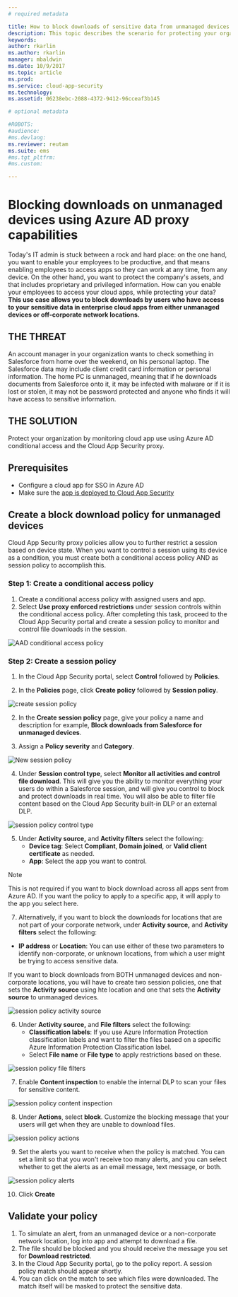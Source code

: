 ```yaml
---
# required metadata

title: How to block downloads of sensitive data from unmanaged devices using Azure AD proxy capabilities| Microsoft Docs
description: This topic describes the scenario for protecting your organization against downloads of sensitive data by unmanaged devicesusing Azure AD proxy capabilities.
keywords:
author: rkarlin
ms.author: rkarlin
manager: mbaldwin
ms.date: 10/9/2017
ms.topic: article
ms.prod:
ms.service: cloud-app-security
ms.technology:
ms.assetid: 06238ebc-2088-4372-9412-96cceaf3b145

# optional metadata

#ROBOTS:
#audience:
#ms.devlang:
ms.reviewer: reutam
ms.suite: ems
#ms.tgt_pltfrm:
#ms.custom:

---
```


# Blocking downloads on unmanaged devices using Azure AD proxy capabilities

Today's IT admin is stuck between a rock and hard place: on the one hand, you want to enable your employees to be productive, and that means enabling employees to access apps so they can work at any time, from any device. On the other hand, you want to protect the company's assets, and that includes proprietary and privileged information. How can you enable your employees to access your cloud apps, while protecting your data? **This use case allows you to block downloads by users who have access to your sensitive data in enterprise cloud apps from either unmanaged devices or off-corporate network locations.**


## THE THREAT
An account manager in your organization wants to check something in Salesforce from home over the weekend, on his personal laptop. The Salesforce data may include client credit card information or personal information. The home PC is unmanaged, meaning that if he downloads documents from Salesforce onto it, it may be infected with malware or if it is lost or stolen, it may not be password protected and anyone who finds it will have access to sensitive information. 

## THE SOLUTION
Protect your organization by monitoring cloud app use using Azure AD conditional access and the Cloud App Security proxy.  

## Prerequisites

- Configure a cloud app for SSO in Azure AD  
- Make sure the [app is deployed to Cloud App Security](proxy-deployment-aad.md)

## Create a block download policy for unmanaged devices  

Cloud App Security proxy policies allow you to further restrict a session based on device state. When you want to control a session using its device as a condition, you must create both a conditional access policy AND as session policy to accomplish this.  

### Step 1: Create a conditional access policy

1. Create a conditional access policy with assigned users and app.
2. Select **Use proxy enforced restrictions** under session controls within the conditional access policy. After completing this task, proceed to the Cloud App Security portal and create a session policy to monitor and control file downloads in the session.  

 ![AAD conditional access policy](./media/aad-conditional-access.png)

### Step 2: Create a session policy

1. In the Cloud App Security portal, select **Control** followed by **Policies**. 

2. In the **Policies** page, click **Create policy** followed by **Session policy**.
 
 ![create session policy](./media/create-session-policy.png)

2. In the **Create session policy** page, give your policy a name and description for example, **Block downloads from Salesforce for unmanaged devices**.

3. Assign a **Policy severity** and **Category**.

 ![New session policy](./media/new-session-policy.png)

4. Under **Session control type**, select **Monitor all activities and control file download**. This will give you the ability to monitor everything your users do within a Salesforce session, and will give you control to block and protect downloads in real time. You will also be able to filter file content based on the Cloud App Security built-in DLP or an external DLP. 

 ![session policy control type](./media/session-policy-control-type.png)

5. Under **Activity source,** and **Activity filters** select the following: 
    - **Device tag**: Select **Compliant**,  **Domain joined**, or **Valid client certificate** as needed. 
    - **App**: Select the app you want to control. 

 > [!NOTE]
 > This is not required if you want to block download across all apps sent from Azure AD. If you want the policy to apply to a specific app, it will apply to the app you select here.

7. Alternatively, if you want to block the downloads for locations that are not part of your corporate network, under **Activity source,** and **Activity filters** select the following: 

  - **IP address** or **Location**: You can use either of these two parameters to identify non-corporate, or unknown locations, from which a user might be trying to access sensitive data.

  If you want to block downloads from BOTH unmanaged devices and non-corporate locations, you will have to create two session policies, one that sets the **Activity source** using hte location and one that sets the **Activity source** to unmanaged devices.
 
 ![session policy activity source](./media/session-policy-activity-filters.png)

6. Under **Activity source,** and **File filters** select the following: 
    - **Classification labels**: If you use Azure Information Protection classification labels and want to filter the files based on a specific Azure Information Protection Classification label.
    - Select **File name** or **File type** to apply restrictions based on these.
 
 ![session policy file filters](./media/session-policy-file-filters.png)

7. Enable **Content inspection** to enable the internal DLP to scan your files for sensitive content. 

 ![session policy content inspection](./media/session-policy-content-inspection.png)

8. Under **Actions**, select **block**. Customize the blocking message that your users will get when they are unable to download files.  

 ![session policy actions](./media/session-policy-actions.png)

9. Set the alerts you want to receive when the policy is matched. You can set a limit so that you won't receive too many alerts, and you can select whether to get the alerts as an email message, text message, or both.

 ![session policy alerts](./media/session-policy-alert.png)


10. Click **Create**  
 

## Validate your policy 

1. To simulate an alert, from an unmanaged device or a non-corporate network location, log into app and attempt to download a file. 
2. The file should be blocked and you should receive the message you set for **Download restricted**. 
3. In the Cloud App Security portal, go to the policy report. A session policy match should appear shortly. 
4. You can click on the match to see which files were downloaded. The match itself will be masked to protect the sensitive data. 


